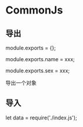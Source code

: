 # CommonJs

## 导出

module.exports = {};

module.exports.name = xxx;

module.exports.sex = xxx;

导出一个对象

## 导入

let data = require('./index.js');